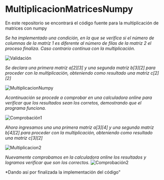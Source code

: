 # MultiplicacionMatricesNumpy
En este repositorio se encontrará el código fuente para la multiplicación de matrices con numpy

*Se ha implementado una condición, en la que se verifica si el número de columnas de la matríz 1 es diferente al número de filas de la matriz 2
el proceso finaliza. Caso contrario continua con la multiplicación.* 

![Validación](https://user-images.githubusercontent.com/66692550/122151857-e8379280-ce25-11eb-9d58-49784b1584be.PNG)

*Se declara una primera matríz a[2][3] y una segunda matríz b[3][2] para proceder con la multiplicación, obteniendo como resultado una matriz 
c[2][2]*

![MultiplicacionNumpy](https://user-images.githubusercontent.com/66692550/122151863-ea015600-ce25-11eb-8957-08575fa241f4.PNG)

*Acontinuación se procede a comprobar en una calculadora online para verificar que los resultados sean los corretos,
demostrando que el programa funciona.*

![Comprobación1](https://user-images.githubusercontent.com/66692550/122151859-e968bf80-ce25-11eb-857c-79712af3e6ce.PNG)

*Ahora ingresamos una una primera matríz a[3][4] y una segunda matríz b[4][2] para proceder con la multiplicación, obteniendo como resultado una matriz 
c[3][2]*

![Multiplicacion2](https://user-images.githubusercontent.com/66692550/122151862-e968bf80-ce25-11eb-8b6d-01e49e2a2de9.PNG)

*Nuevamente comprobamos en la calculadora online los resultados y logramos verificar que son los correctos.*
![Comprobación2](https://user-images.githubusercontent.com/66692550/122151861-e968bf80-ce25-11eb-8943-d3ce8bc78b45.PNG)

*Dando así por finalizada la implementación del código"
